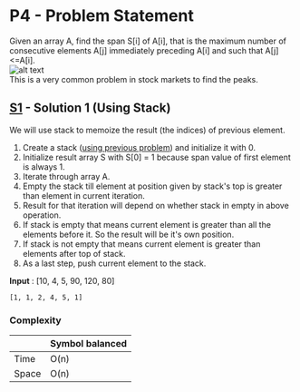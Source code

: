 # P4 - Problem Statement
Given an array A, find the span S[i] of A[i], that is the maximum number of consecutive elements A[j] immediately preceding A[i] and such that A[j]<=A[i].\
![alt text](https://media.geeksforgeeks.org/wp-content/uploads/Stock_span.png)\
This is a very common problem in stock markets to find the peaks.

## [S1](https://github.com/Lakshitnagar/DS-ALGO/blob/master/ds/stack/p4/S1.java) - Solution 1 (Using Stack)
We will use stack to memoize the result (the indices) of previous element.
1. Create a stack ([using previous problem](https://github.com/Lakshitnagar/DS-ALGO/blob/master/ds/stack/stack.java)) and initialize it with 0.
2. Initialize result array S with S[0] = 1 because span value of first element is always 1.
3. Iterate through array A.
4. Empty the stack till element at position given by stack's top is greater than element in current iteration.
5. Result for that iteration will depend on whether stack in empty in above operation.
6. If stack is empty that means current element is greater than all the elements before it. So the result will be it's own position.
7. If stack is not empty that means current element is greater than elements after top of stack.
8. As a last step, push current element to the stack.

<b>Input</b> :  [10, 4, 5, 90, 120, 80]
``` 
[1, 1, 2, 4, 5, 1]
```

### Complexity

|               | Symbol balanced |
| ------------- | --------------- |
| Time          | O(n)            |
| Space         | O(n)            |

